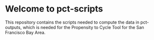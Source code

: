 # Welcome to pct-scripts

This repository contains the scripts needed to compute the data in pct-outputs,
which is needed for the Propensity to Cycle Tool for the San Francisco Bay Area. 
